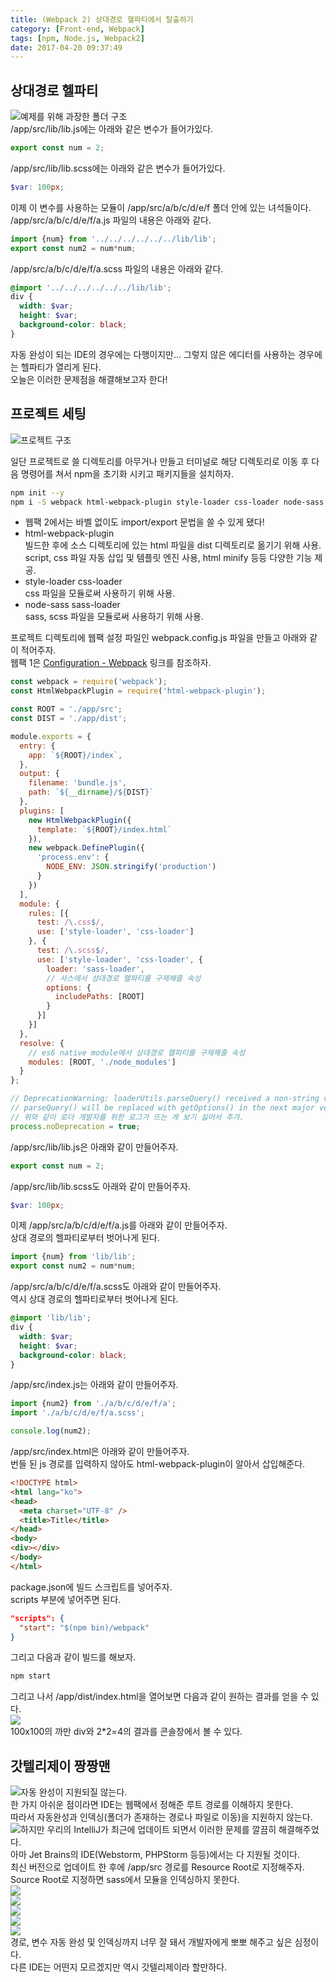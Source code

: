 ```yaml
---
title: (Webpack 2) 상대경로 헬파티에서 탈출하기
category: [Front-end, Webpack]
tags: [npm, Node.js, Webpack2]
date: 2017-04-20 09:37:49
---
```


## 상대경로 헬파티
![예제를 위해 과장한 폴더 구조](thumb.png)  
/app/src/lib/lib.js에는 아래와 같은 변수가 들어가있다.  
```javascript
export const num = 2;
```

/app/src/lib/lib.scss에는 아래와 같은 변수가 들어가있다.  
```scss
$var: 100px;
```

이제 이 변수를 사용하는 모듈이 /app/src/a/b/c/d/e/f 폴더 안에 있는 녀석들이다.  
/app/src/a/b/c/d/e/f/a.js 파일의 내용은 아래와 같다.  
```javascript
import {num} from '../../../../../../lib/lib';
export const num2 = num*num;
```

/app/src/a/b/c/d/e/f/a.scss 파일의 내용은 아래와 같다.  
```scss
@import '../../../../../../lib/lib';
div {
  width: $var;
  height: $var;
  background-color: black;
}
```

자동 완성이 되는 IDE의 경우에는 다행이지만... 그렇지 않은 에디터를 사용하는 경우에는 헬파티가 열리게 된다.  
오늘은 이러한 문제점을 해결해보고자 한다!  

## 프로젝트 세팅
![프로젝트 구조](dir.png)  

일단 프로젝트로 쓸 디렉토리를 아무거나 만들고 터미널로 해당 디렉토리로 이동 후 다음 명령어를 쳐서 npm을 초기화 시키고 패키지들을 설치하자.  
```bash
npm init --y
npm i -S webpack html-webpack-plugin style-loader css-loader node-sass sass-loader
```
* 웹팩 2에서는 바벨 없이도 import/export 문법을 쓸 수 있게 됐다!
* html-webpack-plugin  
빌드한 후에 소스 디렉토리에 있는 html 파일을 dist 디렉토리로 옮기기 위해 사용.  
script, css 파일 자동 삽입 및 템플릿 엔진 사용, html minify 등등 다양한 기능 제공.  
* style-loader css-loader  
css 파일을 모듈로써 사용하기 위해 사용.  
* node-sass sass-loader  
sass, scss 파일을 모듈로써 사용하기 위해 사용.

프로젝트 디렉토리에 웹팩 설정 파일인 webpack.config.js 파일을 만들고 아래와 같이 적어주자.  
웹팩 1은 [Configuration - Webpack](https://webpack.github.io/docs/configuration.html#resolve) 링크를 참조하자.  
```javascript
const webpack = require('webpack');
const HtmlWebpackPlugin = require('html-webpack-plugin');

const ROOT = './app/src';
const DIST = './app/dist';

module.exports = {
  entry: {
    app: `${ROOT}/index`,
  },
  output: {
    filename: 'bundle.js',
    path: `${__dirname}/${DIST}`
  },
  plugins: [
    new HtmlWebpackPlugin({
      template: `${ROOT}/index.html`
    }),
    new webpack.DefinePlugin({
      'process.env': {
        NODE_ENV: JSON.stringify('production')
      }
    })
  ],
  module: {
    rules: [{
      test: /\.css$/,
      use: ['style-loader', 'css-loader']
    }, {
      test: /\.scss$/,
      use: ['style-loader', 'css-loader', {
        loader: 'sass-loader',
        // 사스에서 상대경로 헬파티를 구제해줄 속성
        options: {
          includePaths: [ROOT]
        }
      }]
    }]
  },
  resolve: {
    // es6 native module에서 상대경로 헬파티를 구제해줄 속성
    modules: [ROOT, './node_modules']
  }
};

// DeprecationWarning: loaderUtils.parseQuery() received a non-string value which can be problematic, see https://github.com/webpack/loader-utils/issues/56
// parseQuery() will be replaced with getOptions() in the next major version of loader-utils.
// 위와 같이 로더 개발자를 위한 로그가 뜨는 게 보기 싫어서 추가.
process.noDeprecation = true;
```

/app/src/lib/lib.js은 아래와 같이 만들어주자.  
```javascript
export const num = 2;
```

/app/src/lib/lib.scss도 아래와 같이 만들어주자.  
```scss
$var: 100px;
```

이제 /app/src/a/b/c/d/e/f/a.js를 아래와 같이 만들어주자.  
상대 경로의 헬파티로부터 벗어나게 된다.  
```javascript
import {num} from 'lib/lib';
export const num2 = num*num;
```

/app/src/a/b/c/d/e/f/a.scss도 아래와 같이 만들어주자.  
역시 상대 경로의 헬파티로부터 벗어나게 된다.  
```scss
@import 'lib/lib';
div {
  width: $var;
  height: $var;
  background-color: black;
}
```

/app/src/index.js는 아래와 같이 만들어주자.  
```javascript
import {num2} from './a/b/c/d/e/f/a';
import './a/b/c/d/e/f/a.scss';

console.log(num2);
```

/app/src/index.html은 아래와 같이 만들어주자.  
번들 된 js 경로를 입력하지 않아도 html-webpack-plugin이 알아서 삽입해준다.  
```html
<!DOCTYPE html>
<html lang="ko">
<head>
  <meta charset="UTF-8" />
  <title>Title</title>
</head>
<body>
<div></div>
</body>
</html>
```

package.json에 빌드 스크립트를 넣어주자.  
scripts 부분에 넣어주면 된다.  
```json
"scripts": {
  "start": "$(npm bin)/webpack"
}
```

그리고 다음과 같이 빌드를 해보자.  
```bash
npm start
```

그리고 나서 /app/dist/index.html을 열어보면 다음과 같이 원하는 결과를 얻을 수 있다.  
![](result.png)  
100x100의 까만 div와 2*2=4의 결과를 콘솔창에서 볼 수 있다.  

## 갓텔리제이 짱짱맨  
![자동 완성이 지원되질 않는다.](nono.png)  
한 가지 아쉬운 점이라면 IDE는 웹팩에서 정해준 루트 경로를 이해하지 못한다.  
따라서 자동완성과 인덱싱(폴더가 존재하는 경로나 파일로 이동)을 지원하지 않는다.  
![하지만 우리의 IntelliJ가 최근에 업데이트 되면서 이러한 문제를 깔끔히 해결해주었다.](gottellij.png)  
아마 Jet Brains의 IDE(Webstorm, PHPStorm 등등)에서는 다 지원될 것이다.  
최신 버전으로 업데이트 한 후에 /app/src 경로를 Resource Root로 지정해주자.  
Source Root로 지정하면 sass에서 모듈을 인덱싱하지 못한다.  
![](markDir.png)  
![](01.png)  
![](02.png)  
![](03.png)  
![](04.png)  
경로, 변수 자동 완성 및 인덱싱까지 너무 잘 돼서 개발자에게 뽀뽀 해주고 싶은 심정이다.  
다른 IDE는 어떤지 모르겠지만 역시 갓텔리제이라 할만하다.
 